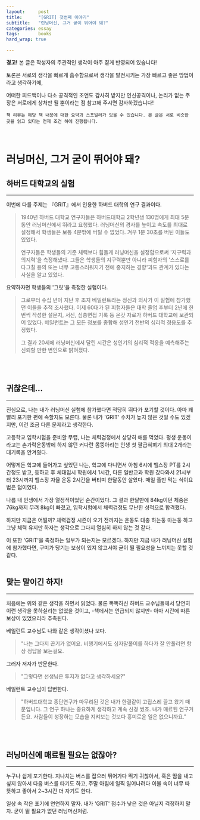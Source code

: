 ```yaml
---
layout:		post
title:		"[GRIT] 첫번째 이야기"
subtitle:	"런닝머신, 그거 굳이 뛰어야 돼?"
categories:	essay
tags:		books
hard_wrap: true

---
```


<b>경고!</b> 본 글은 작성자의 주관적인 생각이 아주 짙게 반영되어 있습니다!

토론은 서로의 생각을 빠르게 흡수함으로써 생각을 발전시키는 가장 빠르고 좋은 방법이라고 생각하기에,

어떠한 피드백이나 다소 공격적인 조언도 감사히 받지만 인신공격이나, 논리가 없는 주장은 서로에게 상처만 될 뿐이라는 점 참고해 주시면 감사하겠습니다!

`책 리뷰는 해당 책 내용에 대한 요약과 스포일러가 있을 수 있습니다. 본 글은 서로 비슷한 곳을 읽고 있다는 전제 조건 하에 진행됩니다.`
<br>
<br>
<br>

# 러닝머신, 그거 굳이 뛰어야 돼?

## 하버드 대학교의 실험
---

이번에 다를 주제는 『GRIT』에서 인용한 하버드 대학의 연구 결과이다.

> 1940년 하버드 대학교 연구자들은 하버드대학교 2학년생 130명에게 최대 5분동안 러닝머신에서 뛰라고 요청했다. 러닝머신의 경사를 높이고 속도를 최대로 설정해서 학생들은 보통 4분밖에 버틸 수 없었다. 겨우 1분 30초를 버틴 이들도 있었다.
>  
> 연구자들은 학생들의 기준 체력보다 힘들게 러닝머신을 설정함으로써 '지구력과 의지력'을 측정해냈다. 그들은 학생들의 지구력뿐만 아니라 피험자의 '스스로를 다그칠 용의 또는 너무 고통스러워지기 전에 중지하는 경향'과도 관계가 있다는 사실을 알고 있었다.

요약하자면 학생들의 '그릿'을 측정한 실험이다.

> 그로부터 수십 년이 지난 후 조지 베일런트라는 정신과 의사가 이 실험에 참가했던 이들을 추적 조사했다. 이제 60대가 된 피험자들은 대학 졸업 후부터 2년에 한번씩 작성한 설문지, 서신, 심층면접 기록 등 온갖 자료가 하버드 대학교에 보관되어 있었다. 베일런트는 그 모든 정보를 종합해 성인기 전반의 심리적 정응도를 추정했다.
>  
> 그 결과 20세에 러닝머신에서 달린 시간은 성인기의 심리적 적응을 예측해주는 신뢰할 만한 변인으로 밝혀졌다.
<br>
<br>

## 귀찮은데...
---

진심으로, 나는 내가 러닝머신 실험에 참가했다면 적당히 뛰다가 포기할 것이다. 아마 꽤 빨리 포기한 편에 속할지도 모른다. 물론 내가 'GRIT' 수치가 높지 않은 것일 수도 있겠지만, 이건 조금 다른 문제라고 생각한다.

고등학교 입학시험을 준비할 무렵, 나는 체력검정에서 상당히 애를 먹었다. 평생 운동이라고는 손가락운동밖에 하지 않던 커다란 몸뚱아리는 인생 첫 팔굽혀펴기 최대 2개라는 대기록을 안겨줬다.

어떻게든 학교에 들어가고 싶었던 나는, 학교에 다니면서 아침 6시에 헬스장 PT를 2시간정도 받고, 등하교 후 체대입시 학원에서 1시간, 다른 일반교과 학원 갔다와서 21시부터 23시까지 헬스장 자율 운동 2시간을 버티며 한달동안 살았다. 매일 풀만 먹는 식이요법은 덤이었다.

나름 내 인생에서 가장 열정적이었던 순간이었다. 그 결과 한달만에 84kg이던 체중은 76kg까지 무려 8kg이 빠졌고, 입학시험에서 체력검정도 무난한 성적으로 합격했다. 

하지만 지금은 어떨까? 체력검정 시즌이 오기 전까지는 운동도 대충 하는둥 마는둥 하고 그냥 체력 유지만 하자는 생각으로 그다지 열심히 하지 않는 것 같다.

이 또한 'GRIT'을 측정하는 일부가 되는지는 모르겠다. 하지만 지금 내가 러닝머신 실험에 참가했다면, 구미가 당기는 보상이 있지 않고서야 굳이 뛸 필요성을 느끼지는 못할 것 같다.
<br>
<br>

## 맞는 말이긴 하지!
---

처음에는 위와 같은 생각을 하면서 읽었다. 물론 똑똑하신 하버드 교수님들께서 당연히 이런 생각을 못하실리는 없었을 것이고, -책에서는 언급되지 않지만- 아마 시간에 따른 보상이 있었으리라 추측된다.

베일런트 교수님도 나와 같은 생각이셨나 보다.

> "나는 그다지 끈기가 없어요. 비행기에서도 십자말풀이를 하다가 잘 안풀리면 항상 정답을 보는걸요.

그러자 저자가 반문한다.

> "그렇다면 선생님은 투지가 없다고 생각하세요?"

베일런트 교수님이 답변한다.

> "하버드대학교 종단연구가 마무리된 것은 내가 한결같이 고집스레 끌고 왔기 때문입니다. 그 연구 하나는 중요하게 생각하고 계속 신경 썼죠. 내가 매료된 연구거든요. 사람들이 성장하는 모습을 지켜보는 것보다 흥미로운 일은 없으니까요."

<br>
<br>

## 러닝머신에 매료될 필요는 없잖아?
---

누구나 쉽게 포기한다. 지나치는 버스를 잡으러 뛰어가다 뛰기 귀찮아서, 혹은 땀을 내고싶지 않아서 다음 버스를 타기도 하고, 주말 아침에 일찍 일어나려다 이불 속이 너무 따뜻하고 좋아서 2\~3시간 더 자기도 한다.

일상 속 작은 포기에 연연하지 말자. 내가 'GRIT' 점수가 낮은 것은 아닐지 걱정하지 말자. 굳이 뛸 필요가 없던 러닝머신처럼.

